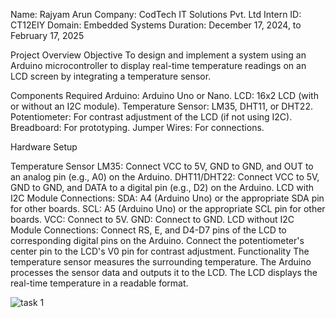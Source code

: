 Name: Rajyam Arun Company: CodTech IT Solutions Pvt. Ltd Intern ID: CT12EIY Domain: Embedded Systems Duration: December 17, 2024, to February 17, 2025

Project Overview Objective To design and implement a system using an Arduino microcontroller to display real-time temperature readings on an LCD screen by integrating a temperature sensor.

Components Required Arduino: Arduino Uno or Nano. LCD: 16x2 LCD (with or without an I2C module). Temperature Sensor: LM35, DHT11, or DHT22. Potentiometer: For contrast adjustment of the LCD (if not using I2C). Breadboard: For prototyping. Jumper Wires: For connections.

Hardware Setup

Temperature Sensor LM35: Connect VCC to 5V, GND to GND, and OUT to an analog pin (e.g., A0) on the Arduino. DHT11/DHT22: Connect VCC to 5V, GND to GND, and DATA to a digital pin (e.g., D2) on the Arduino.
LCD with I2C Module Connections: SDA: A4 (Arduino Uno) or the appropriate SDA pin for other boards. SCL: A5 (Arduino Uno) or the appropriate SCL pin for other boards. VCC: Connect to 5V. GND: Connect to GND.
LCD without I2C Module Connections: Connect RS, E, and D4-D7 pins of the LCD to corresponding digital pins on the Arduino. Connect the potentiometer's center pin to the LCD's V0 pin for contrast adjustment.
Functionality The temperature sensor measures the surrounding temperature. The Arduino processes the sensor data and outputs it to the LCD. The LCD displays the real-time temperature in a readable format.

![task 1](https://github.com/user-attachments/assets/903314da-c04a-4ab7-bd41-9717fbb2e84e)
